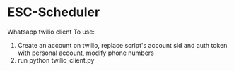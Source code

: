# ESC-Scheduler

Whatsapp twilio client
To use: 
1. Create an account on twilio, replace script's account sid and auth token with personal account, modify phone numbers
2. run python twilio_client.py
